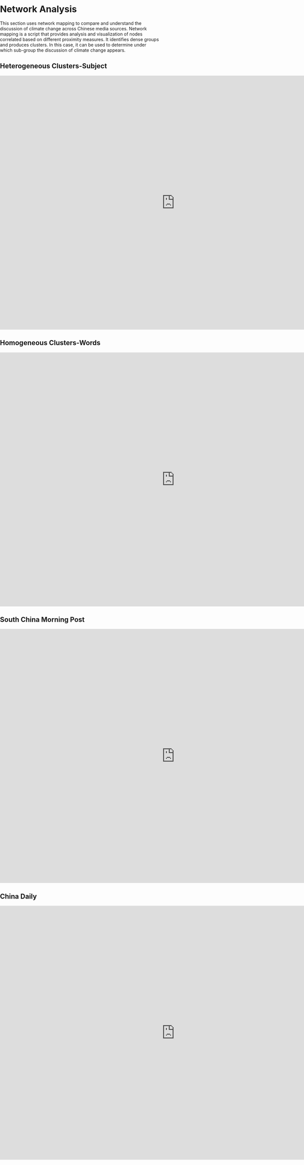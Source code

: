 <title>Example</title>
<style>
body {
    margin:0;
    padding:0;
    background-image:url("/china-environment/assets/images/Owls background.pdf"); 
    background-repeat: no-repeat;
    webkit-background-size: cover;
    moz-background-size: cover;
    o-background-size: cover;
    background-size: cover;
    }
    
</style>

# Network Analysis
 
This section uses network mapping to compare and understand the discussion of climate change across Chinese media sources. Network mapping is a script that provides analysis and visualization of nodes correlated based on different proximity measures. It identifies dense groups and produces clusters. In this case, it can be used to determine under which sub-group the discussion of climate change appears.  
 
## Heterogeneous Clusters-Subject
<iframe src="https://documents.cortext.net/lib/mapexplorer/explorerjs.html?file=https://assets.cortext.net/docs/88d25efee4bd2cb76aa9c9adb00973d0" frameborder="0" style="overflow:hidden;border:1px solid #DDDDDD;" width="1100" height="800" allowfullscreen></iframe>

## Homogeneous Clusters-Words

<iframe src="https://documents.cortext.net/lib/mapexplorer/explorerjs.html?file=https://assets.cortext.net/docs/d66eb2a316a88b19f19ca8f52341c029" frameborder="0" style="overflow:hidden;border:1px solid #DDDDDD;" width="1100" height="800" allowfullscreen></iframe>


## South China Morning Post

<iframe src="https://documents.cortext.net/lib/mapexplorer/explorerjs.html?file=https://assets.cortext.net/docs/479d7ecee82fbc9289a6a751d7175e5a" frameborder="0" style="overflow:hidden;border:1px solid #DDDDDD;" width="1100" height="800" allowfullscreen></iframe>

## China Daily 

<iframe src="https://documents.cortext.net/lib/mapexplorer/explorerjs.html?file=https://assets.cortext.net/docs/9cbdaa99e0c73e5a90879c6f4c8dce7e" frameborder="0" style="overflow:hidden;border:1px solid #DDDDDD;" width="1100" height="800" allowfullscreen></iframe>
